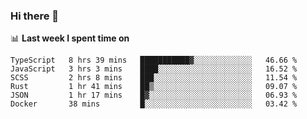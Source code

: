 ### Hi there 👋

<!--
**DBvc/DBvc** is a ✨ _special_ ✨ repository because its `README.md` (this file) appears on your GitHub profile.

Here are some ideas to get you started:

- 🔭 I’m currently working on ...
- 🌱 I’m currently learning ...
- 👯 I’m looking to collaborate on ...
- 🤔 I’m looking for help with ...
- 💬 Ask me about ...
- 📫 How to reach me: ...
- 😄 Pronouns: ...
- ⚡ Fun fact: ...
-->

📊 **Last week I spent time on**
<!--START_SECTION:waka-->

```text
TypeScript   8 hrs 39 mins   ███████████▓░░░░░░░░░░░░░   46.66 %
JavaScript   3 hrs 3 mins    ████░░░░░░░░░░░░░░░░░░░░░   16.52 %
SCSS         2 hrs 8 mins    ███░░░░░░░░░░░░░░░░░░░░░░   11.54 %
Rust         1 hr 41 mins    ██▒░░░░░░░░░░░░░░░░░░░░░░   09.07 %
JSON         1 hr 17 mins    █▓░░░░░░░░░░░░░░░░░░░░░░░   06.93 %
Docker       38 mins         █░░░░░░░░░░░░░░░░░░░░░░░░   03.42 %
```

<!--END_SECTION:waka-->
